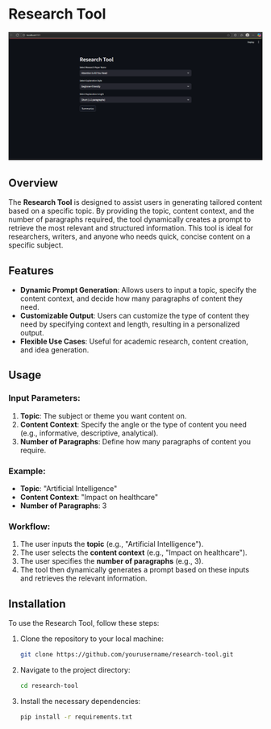 # Research Tool

![Screenshot](assets/screenshot.png)

## Overview

The **Research Tool** is designed to assist users in generating tailored content based on a specific topic. By providing the topic, content context, and the number of paragraphs required, the tool dynamically creates a prompt to retrieve the most relevant and structured information. This tool is ideal for researchers, writers, and anyone who needs quick, concise content on a specific subject.

## Features

- **Dynamic Prompt Generation**: Allows users to input a topic, specify the content context, and decide how many paragraphs of content they need.
- **Customizable Output**: Users can customize the type of content they need by specifying context and length, resulting in a personalized output.
- **Flexible Use Cases**: Useful for academic research, content creation, and idea generation.

## Usage

### Input Parameters:
1. **Topic**: The subject or theme you want content on.
2. **Content Context**: Specify the angle or the type of content you need (e.g., informative, descriptive, analytical).
3. **Number of Paragraphs**: Define how many paragraphs of content you require.

### Example:
- **Topic**: "Artificial Intelligence"
- **Content Context**: "Impact on healthcare"
- **Number of Paragraphs**: 3

### Workflow:
1. The user inputs the **topic** (e.g., "Artificial Intelligence").
2. The user selects the **content context** (e.g., "Impact on healthcare").
3. The user specifies the **number of paragraphs** (e.g., 3).
4. The tool then dynamically generates a prompt based on these inputs and retrieves the relevant information.

## Installation

To use the Research Tool, follow these steps:

1. Clone the repository to your local machine:
    ```bash
    git clone https://github.com/yourusername/research-tool.git
    ```
2. Navigate to the project directory:
    ```bash
    cd research-tool
    ```
3. Install the necessary dependencies:
    ```bash
    pip install -r requirements.txt
    ```

